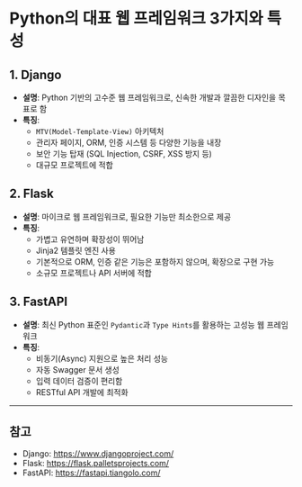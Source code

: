 # Python의 대표 웹 프레임워크 3가지와 특성

## 1. Django

- **설명**: Python 기반의 고수준 웹 프레임워크로, 신속한 개발과 깔끔한 디자인을 목표로 함
- **특징**:
  - `MTV(Model-Template-View)` 아키텍처
  - 관리자 페이지, ORM, 인증 시스템 등 다양한 기능을 내장
  - 보안 기능 탑재 (SQL Injection, CSRF, XSS 방지 등)
  - 대규모 프로젝트에 적합

## 2. Flask

- **설명**: 마이크로 웹 프레임워크로, 필요한 기능만 최소한으로 제공
- **특징**:
  - 가볍고 유연하며 확장성이 뛰어남
  - Jinja2 템플릿 엔진 사용
  - 기본적으로 ORM, 인증 같은 기능은 포함하지 않으며, 확장으로 구현 가능
  - 소규모 프로젝트나 API 서버에 적합

## 3. FastAPI

- **설명**: 최신 Python 표준인 `Pydantic`과 `Type Hints`를 활용하는 고성능 웹 프레임워크
- **특징**:
  - 비동기(Async) 지원으로 높은 처리 성능
  - 자동 Swagger 문서 생성
  - 입력 데이터 검증이 편리함
  - RESTful API 개발에 최적화

---

## 참고

- Django: https://www.djangoproject.com/
- Flask: https://flask.palletsprojects.com/
- FastAPI: https://fastapi.tiangolo.com/
